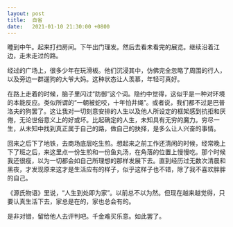 ```yaml
---
layout: post
title:  自省
date:   2021-01-10 21:30:00 +0800
---
```


睡到中午。起来打扫房间。下午出门理发。然后去看未看完的展览。继续沿着江边，走未走过的路。

经过的广场上，很多少年在玩滑板。他们沉浸其中，仿佛完全忽略了周围的行人，以及旁边一群遛狗的大爷大妈。这种状态让人羡慕，年轻可真好。

在路上走着的时候，脑子里闪过“防御”这个词。隐约中觉得，这似乎是一种对环境的本能反应。类似所谓的“一朝被蛇咬，十年怕井绳”。或者说，我们都不过是巴普洛夫的狗罢了。这让我对一切刻意安排的人生以及他人所设定的框架感到抗拒和厌倦，无论世俗意义上的好或坏。比起确定的人生，未知具有无穷的魔力。穷尽一生，从未知中找到真正属于自己的路，做自己的抉择，是多么让人兴奋的事情。

回来之后下了地铁，去商场底层吃生煎。想起来之前工作还清闲的时候，经常晚上下了班之后，来这里点一份生煎和一份鱼丸汤，在角落的位置上慢慢吃。那个时候我还很瘦，以为一切都会如自己所理想的那样发展下去。直到经历过无数次清晨和黑夜，才发现原来这才是生活应有的样子，似乎这样子也不错，除了我不喜欢胖胖的自己。

《源氏物语》里说，“人生到处即为家”。以前总不以为然。但现在越来越觉得，只要认真生活下去，家总是在的，家也总会有的。

是非对错，留给他人去评判吧。千金难买乐意。如此罢了。

